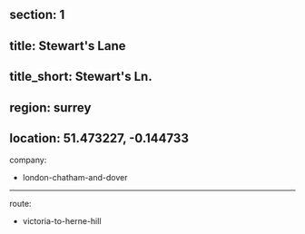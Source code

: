 section: 1
----
title: Stewart's Lane
----
title_short: Stewart's Ln.
----
region: surrey
----
location: 51.473227, -0.144733
----
company:
- london-chatham-and-dover
----
route:
- victoria-to-herne-hill
